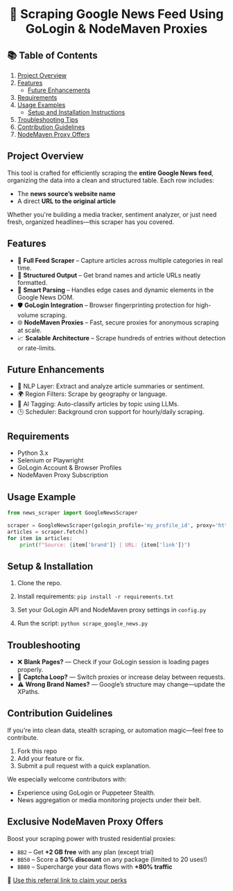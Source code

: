 <h1 align="center">📰 Scraping Google News Feed Using GoLogin & NodeMaven Proxies</h1>

## 📚 Table of Contents

1. [Project Overview](#project-overview)
2. [Features](#features)
    - [Future Enhancements](#future-enhancements)
3. [Requirements](#requirements)
4. [Usage Examples](#usage-examples)
   - [Setup and Installation Instructions](#setup-and-installation-instructions)
5. [Troubleshooting Tips](#troubleshooting-tips)
6. [Contribution Guidelines](#contribution-guidelines)
7. [NodeMaven Proxy Offers](#exclusive-nodemaven-proxy-offers)


## Project Overview
This tool is crafted for efficiently scraping the **entire Google News feed**, organizing the data into a clean and structured table. Each row includes:
- The **news source’s website name**
- A direct **URL to the original article**

Whether you're building a media tracker, sentiment analyzer, or just need fresh, organized headlines—this scraper has you covered.

## Features
- 📰 **Full Feed Scraper** – Capture articles across multiple categories in real time.
- 🔎 **Structured Output** – Get brand names and article URLs neatly formatted.
- 🧠 **Smart Parsing** – Handles edge cases and dynamic elements in the Google News DOM.
- 🛡️ **GoLogin Integration** – Browser fingerprinting protection for high-volume scraping.
- 🌐 **NodeMaven Proxies** – Fast, secure proxies for anonymous scraping at scale.
- 📈 **Scalable Architecture** – Scrape hundreds of entries without detection or rate-limits.


## Future Enhancements
- 🧩 NLP Layer: Extract and analyze article summaries or sentiment.
- 🌍 Region Filters: Scrape by geography or language.
- 🧠 AI Tagging: Auto-classify articles by topic using LLMs.
- 🕒 Scheduler: Background cron support for hourly/daily scraping.


## Requirements
- Python 3.x
- Selenium or Playwright
- GoLogin Account & Browser Profiles
- NodeMaven Proxy Subscription


## Usage Example

```python
from news_scraper import GoogleNewsScraper

scraper = GoogleNewsScraper(gologin_profile='my_profile_id', proxy='http://user:pass@proxy')
articles = scraper.fetch()
for item in articles:
    print(f"Source: {item['brand']} | URL: {item['link']}")
```


## Setup & Installation
1. Clone the repo.
2. Install requirements:
```pip install -r requirements.txt```

3. Set your GoLogin API and NodeMaven proxy settings in ```config.py```
4. Run the script:
```python scrape_google_news.py```

## Troubleshooting
- ❌ **Blank Pages?** — Check if your GoLogin session is loading pages properly.
- 🔄 **Captcha Loop?** — Switch proxies or increase delay between requests.
- ⚠️ **Wrong Brand Names?** — Google’s structure may change—update the XPaths.


## Contribution Guidelines
If you're into clean data, stealth scraping, or automation magic—feel free to contribute.
1. Fork this repo
2. Add your feature or fix.
3. Submit a pull request with a quick explanation.

We especially welcome contributors with:
- Experience using GoLogin or Puppeteer Stealth.
- News aggregation or media monitoring projects under their belt.

## Exclusive NodeMaven Proxy Offers
Boost your scraping power with trusted residential proxies:
- ```BB2``` – Get **+2 GB free** with any plan (except trial)
- ```BB50``` – Score a **50% discount** on any package (limited to 20 uses!)
- ```BB80``` – Supercharge your data flows with **+80% traffic**

🎯 [Use this referral link to claim your perks](https://nodemaven.com/?a_aid=Zeeshanahmad4)


